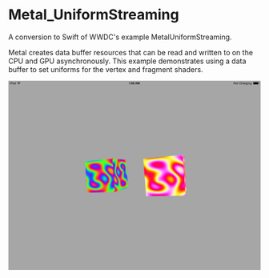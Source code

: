# Metal_UniformStreaming

A conversion to Swift of WWDC's example MetalUniformStreaming.

Metal creates data buffer resources that can be read and written to on the CPU and GPU asynchronously. This example demonstrates using a data buffer to set uniforms for the vertex and fragment shaders.

![](https://raw.githubusercontent.com/Jamnitzer/Metal_UniformStreaming/master/screen.png)
